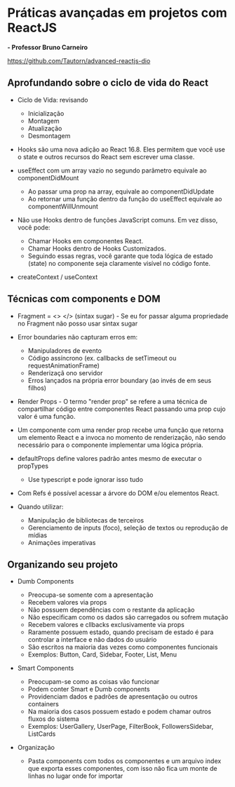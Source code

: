 # Práticas avançadas em projetos com ReactJS
**- Professor Bruno Carneiro**

https://github.com/Tautorn/advanced-reactjs-dio

## Aprofundando sobre o ciclo de vida do React

- Ciclo de Vida: revisando
  - Inicialização
  - Montagem
  - Atualização
  - Desmontagem

- Hooks são uma nova adição ao React 16.8. Eles permitem que você use o state e outros recursos do React sem escrever uma classe.

- useEffect com um array vazio no segundo parâmetro equivale ao componentDidMount
  - Ao passar uma prop na array, equivale ao componentDidUpdate
  - Ao retornar uma função dentro da função do useEffect equivale ao componentWillUnmount

- Não use Hooks dentro de funções JavaScript comuns. Em vez disso, você pode:
  - Chamar Hooks em componentes React.
  - Chamar Hooks dentro de Hooks Customizados.
  - Seguindo essas regras, você garante que toda lógica de estado (state) no componente seja claramente visível no código fonte.

- createContext / useContext

## Técnicas com components e DOM

- Fragment = <> </> (sintax sugar) - Se eu for passar alguma propriedade no Fragment não posso usar sintax sugar

- Error boundaries não capturam erros em:
  - Manipuladores de evento
  - Código assíncrono (ex. callbacks de setTimeout ou requestAnimationFrame)
  - Renderizaçã ono servidor
  - Erros lançados na própria error boundary (ao invés de em seus filhos)

- Render Props - O termo "render prop" se refere a uma técnica de compartilhar código entre componentes React passando uma prop cujo valor é uma função.
- Um componente com uma render prop recebe uma função que retorna um elemento React e a invoca no momento de renderização, não sendo necessário para o componente implementar uma lógica própria.

- defaultProps define valores padrão antes mesmo de executar o propTypes
  - Use typescript e pode ignorar isso tudo

- Com Refs é possível acessar a árvore do DOM e/ou elementos React.
- Quando utilizar:
  - Manipulação de bibliotecas de terceiros
  - Gerenciamento de inputs (foco), seleção de textos ou reprodução de mídias
  - Animações imperativas

## Organizando seu projeto

- Dumb Components
  - Preocupa-se somente com a apresentação
  - Recebem valores via props
  - Não possuem dependências com o restante da aplicação
  - Não especificam como os dados são carregados ou sofrem mutação
  - Recebem valores e cllbacks exclusivamente via props
  - Raramente possuem estado, quando precisam de estado é para controlar a interface e não dados do usuário
  - São escritos na maioria das vezes como componentes funcionais
  - Exemplos: Button, Card, Sidebar, Footer, List, Menu

- Smart Components
  - Preocupam-se como as coisas vão funcionar
  - Podem conter Smart e Dumb components
  - Providenciam dados e padrões de apresentação ou outros containers
  - Na maioria dos casos possuem estado e podem chamar outros fluxos do sistema
  - Exemplos: UserGallery, UserPage, FilterBook, FollowersSidebar, ListCards

- Organização
  - Pasta components com todos os componentes e um arquivo index que exporta esses componentes, com isso não fica um monte de linhas no lugar onde for importar
